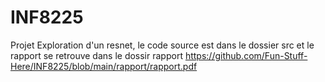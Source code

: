 # INF8225

Projet Exploration d'un resnet, le code source est dans le dossier src et le rapport se retrouve dans le dossir rapport
https://github.com/Fun-Stuff-Here/INF8225/blob/main/rapport/rapport.pdf
